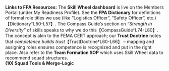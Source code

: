 **Links to FPA Resources:** The **Skill Wheel dashboard** is live on the Members Portal (under My Readiness Profile). See the **FPA Dictionary** for definitions of formal role titles we use (like “Logistics Officer”, “Safety Officer”, etc.)【Dictionary†L50-L57】. The Compass Guide’s section on _“Strength in Diversity”_ of skills speaks to why we do this【CompassGuide†L74-L80】. The concept is akin to the FEMA CERT approach; our **Trust Doctrine** notes that _competence builds trust_【TrustDoctrine†L60-L66】 – mapping and assigning roles ensures competence is recognized and put in the right place. Also refer to the **Team Formation SOP** which uses Skill Wheel data to recommend squad structures.  
**(10) Squad Tools & Merge-Logic**